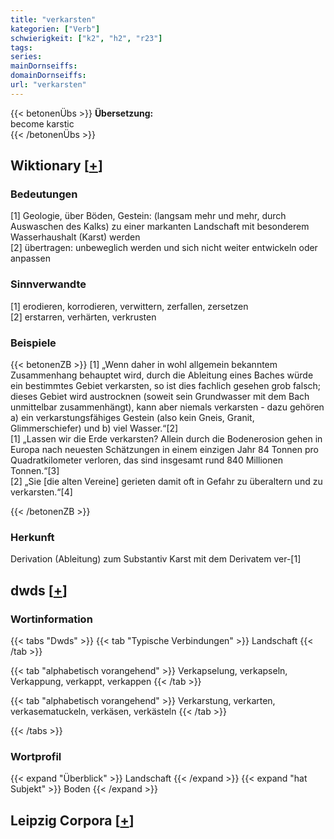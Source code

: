 ```yaml
---
title: "verkarsten"
kategorien: ["Verb"]
schwierigkeit: ["k2", "h2", "r23"]
tags:
series:
mainDornseiffs:
domainDornseiffs:
url: "verkarsten"
---
```


{{< betonenÜbs >}}
**Übersetzung:**  
become karstic  
{{< /betonenÜbs >}}

## Wiktionary [[+](https://de.wiktionary.org/wiki/verkarsten)]

### Bedeutungen
[1] Geologie, über Böden, Gestein: (langsam mehr und mehr, durch Auswaschen des Kalks) zu einer markanten Landschaft mit besonderem Wasserhaushalt (Karst) werden  
[2] übertragen: unbeweglich werden und sich nicht weiter entwickeln oder anpassen  

### Sinnverwandte
[1] erodieren, korrodieren, verwittern, zerfallen, zersetzen  
[2] erstarren, verhärten, verkrusten  

### Beispiele
{{< betonenZB >}}
[1] „Wenn daher in wohl allgemein bekanntem Zusammenhang behauptet wird, durch die Ableitung eines Baches würde ein bestimmtes Gebiet verkarsten, so ist dies fachlich gesehen grob falsch; dieses Gebiet wird austrocknen (soweit sein Grundwasser mit dem Bach unmittelbar zusammenhängt), kann aber niemals verkarsten - dazu gehören a) ein verkarstungsfähiges Gestein (also kein Gneis, Granit, Glimmerschiefer) und b) viel Wasser.“[2]  
[1] „Lassen wir die Erde verkarsten? Allein durch die Bodenerosion gehen in Europa nach neuesten Schätzungen in einem einzigen Jahr 84 Tonnen pro Quadratkilometer verloren, das sind insgesamt rund 840 Millionen Tonnen.“[3]  
[2] „Sie [die alten Vereine] gerieten damit oft in Gefahr zu überaltern und zu verkarsten.“[4]  

{{< /betonenZB >}}
### Herkunft
Derivation (Ableitung) zum Substantiv Karst mit dem Derivatem ver-[1]  



## dwds [[+](https://www.dwds.de/wb/verkarsten)]

### Wortinformation
{{< tabs "Dwds" >}}
{{< tab "Typische Verbindungen" >}}
Landschaft
{{< /tab >}}

{{< tab "alphabetisch vorangehend" >}}
Verkapselung, verkapseln, Verkappung, verkappt, verkappen
{{< /tab >}}

{{< tab "alphabetisch vorangehend" >}}
Verkarstung, verkarten, verkasematuckeln, verkäsen, verkästeln
{{< /tab >}}

{{< /tabs >}}

### Wortprofil
{{< expand "Überblick" >}} Landschaft {{< /expand >}}
{{< expand "hat Subjekt" >}} Boden {{< /expand >}}

## Leipzig Corpora [[+](https://corpora.uni-leipzig.de/en/res?word=verkarsten&corpusId=deu_newscrawl-public_2018)]

